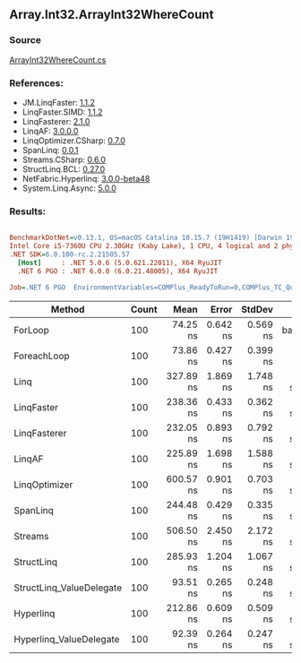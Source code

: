 ﻿## Array.Int32.ArrayInt32WhereCount

### Source
[ArrayInt32WhereCount.cs](../LinqBenchmarks/Array/Int32/ArrayInt32WhereCount.cs)

### References:
- JM.LinqFaster: [1.1.2](https://www.nuget.org/packages/JM.LinqFaster/1.1.2)
- LinqFaster.SIMD: [1.1.2](https://www.nuget.org/packages/LinqFaster.SIMD/1.0.3)
- LinqFasterer: [2.1.0](https://www.nuget.org/packages/LinqFasterer/2.1.0)
- LinqAF: [3.0.0.0](https://www.nuget.org/packages/LinqAF/3.0.0.0)
- LinqOptimizer.CSharp: [0.7.0](https://www.nuget.org/packages/LinqOptimizer.CSharp/0.7.0)
- SpanLinq: [0.0.1](https://www.nuget.org/packages/SpanLinq/0.0.1)
- Streams.CSharp: [0.6.0](https://www.nuget.org/packages/Streams.CSharp/0.6.0)
- StructLinq.BCL: [0.27.0](https://www.nuget.org/packages/StructLinq/0.27.0)
- NetFabric.Hyperlinq: [3.0.0-beta48](https://www.nuget.org/packages/NetFabric.Hyperlinq/3.0.0-beta48)
- System.Linq.Async: [5.0.0](https://www.nuget.org/packages/System.Linq.Async/5.0.0)

### Results:
``` ini

BenchmarkDotNet=v0.13.1, OS=macOS Catalina 10.15.7 (19H1419) [Darwin 19.6.0]
Intel Core i5-7360U CPU 2.30GHz (Kaby Lake), 1 CPU, 4 logical and 2 physical cores
.NET SDK=6.0.100-rc.2.21505.57
  [Host]     : .NET 5.0.6 (5.0.621.22011), X64 RyuJIT
  .NET 6 PGO : .NET 6.0.0 (6.0.21.48005), X64 RyuJIT

Job=.NET 6 PGO  EnvironmentVariables=COMPlus_ReadyToRun=0,COMPlus_TC_QuickJitForLoops=1,COMPlus_TieredPGO=1  Runtime=.NET 6.0  

```
|                   Method | Count |      Mean |    Error |   StdDev |        Ratio | RatioSD |  Gen 0 | Allocated |
|------------------------- |------ |----------:|---------:|---------:|-------------:|--------:|-------:|----------:|
|                  ForLoop |   100 |  74.25 ns | 0.642 ns | 0.569 ns |     baseline |         |      - |         - |
|              ForeachLoop |   100 |  73.86 ns | 0.427 ns | 0.399 ns | 1.00x faster |   0.01x |      - |         - |
|                     Linq |   100 | 327.89 ns | 1.869 ns | 1.748 ns | 4.41x slower |   0.04x | 0.0153 |      32 B |
|               LinqFaster |   100 | 238.36 ns | 0.433 ns | 0.362 ns | 3.21x slower |   0.03x |      - |         - |
|             LinqFasterer |   100 | 232.05 ns | 0.893 ns | 0.792 ns | 3.13x slower |   0.02x |      - |         - |
|                   LinqAF |   100 | 225.89 ns | 1.698 ns | 1.588 ns | 3.04x slower |   0.03x |      - |         - |
|            LinqOptimizer |   100 | 600.57 ns | 0.901 ns | 0.703 ns | 8.08x slower |   0.06x | 0.0114 |      24 B |
|                 SpanLinq |   100 | 244.48 ns | 0.429 ns | 0.335 ns | 3.29x slower |   0.03x |      - |         - |
|                  Streams |   100 | 506.50 ns | 2.450 ns | 2.172 ns | 6.82x slower |   0.07x | 0.1717 |     360 B |
|               StructLinq |   100 | 285.93 ns | 1.204 ns | 1.067 ns | 3.85x slower |   0.03x | 0.0305 |      64 B |
| StructLinq_ValueDelegate |   100 |  93.51 ns | 0.265 ns | 0.248 ns | 1.26x slower |   0.01x |      - |         - |
|                Hyperlinq |   100 | 212.86 ns | 0.609 ns | 0.509 ns | 2.87x slower |   0.02x |      - |         - |
|  Hyperlinq_ValueDelegate |   100 |  92.39 ns | 0.264 ns | 0.247 ns | 1.24x slower |   0.01x |      - |         - |
